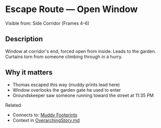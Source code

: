 # Escape Route — Open Window

Visible from: Side Corridor (Frames 4-6)

## Description

Window at corridor's end, forced open from inside. Leads to the garden. Curtains torn from someone climbing through in a hurry.

## Why it matters

- Thomas escaped this way (muddy prints lead here)
- Window overlooks the garden gate he used to enter
- Groundskeeper saw someone running toward the street at 11:35 PM

Related

- Connects to: [Muddy Footprints](./Muddy_Footprints.md)
- Context in [OverarchingStory.md](./OverarchingStory.md)
